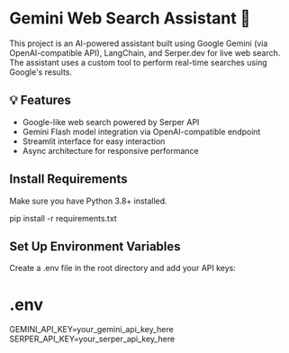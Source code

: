 # Gemini Web Search Assistant 🔎

This project is an AI-powered assistant built using Google Gemini (via OpenAI-compatible API), LangChain, and Serper.dev for live web search. The assistant uses a custom tool to perform real-time searches using Google's results.

## 💡 Features

- Google-like web search powered by Serper API
- Gemini Flash model integration via OpenAI-compatible endpoint
- Streamlit interface for easy interaction
- Async architecture for responsive performance

## Install Requirements
Make sure you have Python 3.8+ installed.

pip install -r requirements.txt

## Set Up Environment Variables
Create a .env file in the root directory and add your API keys:

# .env
GEMINI_API_KEY=your_gemini_api_key_here
SERPER_API_KEY=your_serper_api_key_here
